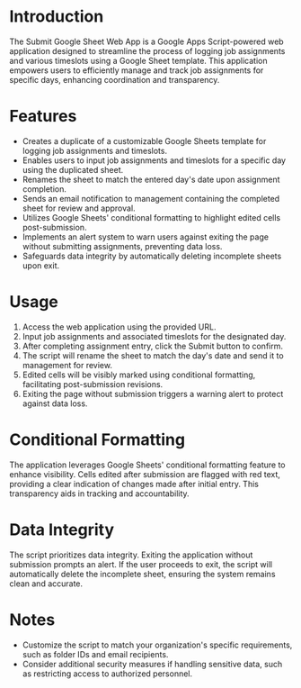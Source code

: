 # Introduction

The Submit Google Sheet Web App is a Google Apps Script-powered web application designed to streamline the process of logging job assignments and various timeslots using a Google Sheet template. This application empowers users to efficiently manage and track job assignments for specific days, enhancing coordination and transparency.

# Features

- Creates a duplicate of a customizable Google Sheets template for logging job assignments and timeslots.
- Enables users to input job assignments and timeslots for a specific day using the duplicated sheet.
- Renames the sheet to match the entered day's date upon assignment completion.
- Sends an email notification to management containing the completed sheet for review and approval.
- Utilizes Google Sheets' conditional formatting to highlight edited cells post-submission.
- Implements an alert system to warn users against exiting the page without submitting assignments, preventing data loss.
- Safeguards data integrity by automatically deleting incomplete sheets upon exit.

# Usage

1. Access the web application using the provided URL.
2. Input job assignments and associated timeslots for the designated day.
3. After completing assignment entry, click the Submit button to confirm.
4. The script will rename the sheet to match the day's date and send it to management for review.
5. Edited cells will be visibly marked using conditional formatting, facilitating post-submission revisions.
6. Exiting the page without submission triggers a warning alert to protect against data loss.
# Conditional Formatting
The application leverages Google Sheets' conditional formatting feature to enhance visibility. Cells edited after submission are flagged with red text, providing a clear indication of changes made after initial entry. This transparency aids in tracking and accountability.

# Data Integrity
The script prioritizes data integrity. Exiting the application without submission prompts an alert. If the user proceeds to exit, the script will automatically delete the incomplete sheet, ensuring the system remains clean and accurate.

# Notes
- Customize the script to match your organization's specific requirements, such as folder IDs and email recipients.
- Consider additional security measures if handling sensitive data, such as restricting access to authorized personnel.
